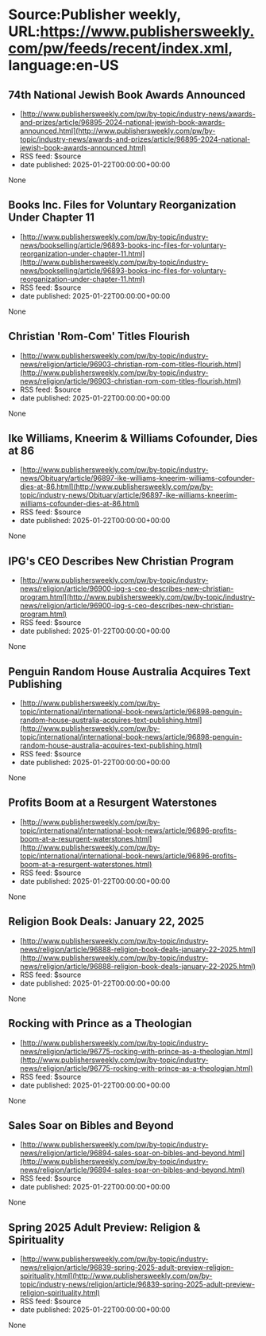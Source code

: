 # Source:Publisher weekly, URL:https://www.publishersweekly.com/pw/feeds/recent/index.xml, language:en-US

## 74th National Jewish Book Awards Announced
 - [http://www.publishersweekly.com/pw/by-topic/industry-news/awards-and-prizes/article/96895-2024-national-jewish-book-awards-announced.html](http://www.publishersweekly.com/pw/by-topic/industry-news/awards-and-prizes/article/96895-2024-national-jewish-book-awards-announced.html)
 - RSS feed: $source
 - date published: 2025-01-22T00:00:00+00:00

None

## Books Inc. Files for Voluntary Reorganization Under Chapter 11
 - [http://www.publishersweekly.com/pw/by-topic/industry-news/bookselling/article/96893-books-inc-files-for-voluntary-reorganization-under-chapter-11.html](http://www.publishersweekly.com/pw/by-topic/industry-news/bookselling/article/96893-books-inc-files-for-voluntary-reorganization-under-chapter-11.html)
 - RSS feed: $source
 - date published: 2025-01-22T00:00:00+00:00

None

## Christian 'Rom-Com' Titles Flourish
 - [http://www.publishersweekly.com/pw/by-topic/industry-news/religion/article/96903-christian-rom-com-titles-flourish.html](http://www.publishersweekly.com/pw/by-topic/industry-news/religion/article/96903-christian-rom-com-titles-flourish.html)
 - RSS feed: $source
 - date published: 2025-01-22T00:00:00+00:00

None

## Ike Williams, Kneerim & Williams Cofounder, Dies at 86
 - [http://www.publishersweekly.com/pw/by-topic/industry-news/Obituary/article/96897-ike-williams-kneerim-williams-cofounder-dies-at-86.html](http://www.publishersweekly.com/pw/by-topic/industry-news/Obituary/article/96897-ike-williams-kneerim-williams-cofounder-dies-at-86.html)
 - RSS feed: $source
 - date published: 2025-01-22T00:00:00+00:00

None

## IPG's CEO Describes New Christian Program
 - [http://www.publishersweekly.com/pw/by-topic/industry-news/religion/article/96900-ipg-s-ceo-describes-new-christian-program.html](http://www.publishersweekly.com/pw/by-topic/industry-news/religion/article/96900-ipg-s-ceo-describes-new-christian-program.html)
 - RSS feed: $source
 - date published: 2025-01-22T00:00:00+00:00

None

## Penguin Random House Australia Acquires Text Publishing
 - [http://www.publishersweekly.com/pw/by-topic/international/international-book-news/article/96898-penguin-random-house-australia-acquires-text-publishing.html](http://www.publishersweekly.com/pw/by-topic/international/international-book-news/article/96898-penguin-random-house-australia-acquires-text-publishing.html)
 - RSS feed: $source
 - date published: 2025-01-22T00:00:00+00:00

None

## Profits Boom at a Resurgent Waterstones
 - [http://www.publishersweekly.com/pw/by-topic/international/international-book-news/article/96896-profits-boom-at-a-resurgent-waterstones.html](http://www.publishersweekly.com/pw/by-topic/international/international-book-news/article/96896-profits-boom-at-a-resurgent-waterstones.html)
 - RSS feed: $source
 - date published: 2025-01-22T00:00:00+00:00

None

## Religion Book Deals: January 22, 2025
 - [http://www.publishersweekly.com/pw/by-topic/industry-news/religion/article/96888-religion-book-deals-january-22-2025.html](http://www.publishersweekly.com/pw/by-topic/industry-news/religion/article/96888-religion-book-deals-january-22-2025.html)
 - RSS feed: $source
 - date published: 2025-01-22T00:00:00+00:00

None

## Rocking with Prince as a Theologian
 - [http://www.publishersweekly.com/pw/by-topic/industry-news/religion/article/96775-rocking-with-prince-as-a-theologian.html](http://www.publishersweekly.com/pw/by-topic/industry-news/religion/article/96775-rocking-with-prince-as-a-theologian.html)
 - RSS feed: $source
 - date published: 2025-01-22T00:00:00+00:00

None

## Sales Soar on Bibles and Beyond
 - [http://www.publishersweekly.com/pw/by-topic/industry-news/religion/article/96894-sales-soar-on-bibles-and-beyond.html](http://www.publishersweekly.com/pw/by-topic/industry-news/religion/article/96894-sales-soar-on-bibles-and-beyond.html)
 - RSS feed: $source
 - date published: 2025-01-22T00:00:00+00:00

None

## Spring 2025 Adult Preview: Religion & Spirituality
 - [http://www.publishersweekly.com/pw/by-topic/industry-news/religion/article/96839-spring-2025-adult-preview-religion-spirituality.html](http://www.publishersweekly.com/pw/by-topic/industry-news/religion/article/96839-spring-2025-adult-preview-religion-spirituality.html)
 - RSS feed: $source
 - date published: 2025-01-22T00:00:00+00:00

None


